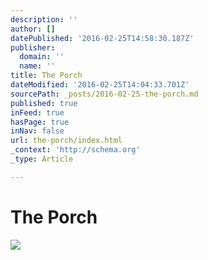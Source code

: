 ```yaml
---
description: ''
author: []
datePublished: '2016-02-25T14:58:30.187Z'
publisher:
  domain: ''
  name: ''
title: The Porch
dateModified: '2016-02-25T14:04:33.701Z'
sourcePath: _posts/2016-02-25-the-porch.md
published: true
inFeed: true
hasPage: true
inNav: false
url: the-porch/index.html
_context: 'http://schema.org'
_type: Article

---
```

# The Porch
![](https://the-grid-user-content.s3-us-west-2.amazonaws.com/2883c946-3cea-45b1-9b66-925cee0d21e8.png)
